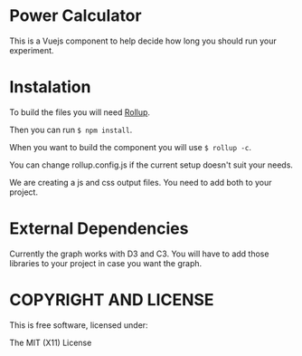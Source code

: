 # Power Calculator
This is a Vuejs component to help decide how long you should run your experiment.

# Instalation
To build the files you will need [Rollup](https://rollupjs.org/).

Then you can run ```$ npm install```.

When you want to build the component you will use ```$ rollup -c```.

You can change rollup.config.js if the current setup doesn't suit your needs.

We are creating a js and css output files. You need to add both to your project.

# External Dependencies
Currently the graph works with D3 and C3. You will have to add those libraries to your project in case you want the graph.


# COPYRIGHT AND LICENSE

This is free software, licensed under:

The MIT (X11) License
